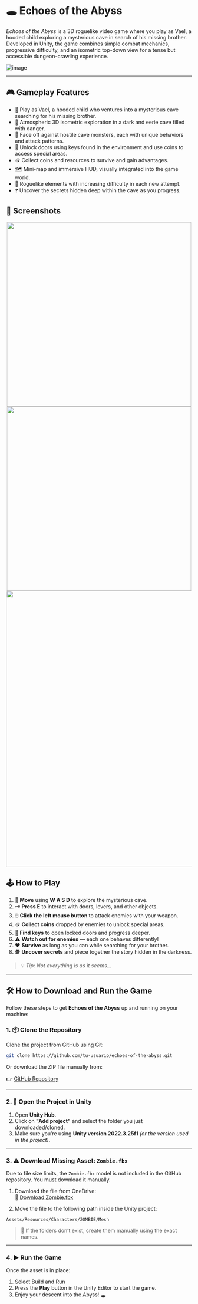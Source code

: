 # 🕳️ Echoes of the Abyss

*Echoes of the Abyss* is a 3D roguelike video game where you play as Vael, a hooded child exploring a mysterious cave in search of his missing brother. Developed in Unity, the game combines simple combat mechanics, progressive difficulty, and an isometric top-down view for a tense but accessible dungeon-crawling experience.

![image](https://github.com/user-attachments/assets/57e01ca7-91b9-4d78-95ce-ac84d5f513d5)

---

## 🎮 Gameplay Features

- 🧒 Play as Vael, a hooded child who ventures into a mysterious cave searching for his missing brother.
- 🌌 Atmospheric 3D isometric exploration in a dark and eerie cave filled with danger.
- 🧟 Face off against hostile cave monsters, each with unique behaviors and attack patterns.
- 🔑 Unlock doors using keys found in the environment and use coins to access special areas.
- 🪙 Collect coins and resources to survive and gain advantages.
- 🗺️ Mini-map and immersive HUD, visually integrated into the game world.
- 🔁 Roguelike elements with increasing difficulty in each new attempt.
- ❓ Uncover the secrets hidden deep within the cave as you progress.

## 📸 Screenshots

<div align="center">
  <img src="https://github.com/user-attachments/assets/83728bd2-21f5-4847-ab49-1bb31851883b" width="500"/>
  <img src="https://github.com/user-attachments/assets/d5dab1ea-6675-4eaf-95d4-5af7b464e31f" width="500"/>
</div>

<div align="center">
  <img src="https://github.com/user-attachments/assets/7a3999d2-97bd-443a-ac6a-99a6516a704a" width="750"/>
</div>

## 🕹️ How to Play

1. 🧭 **Move** using **W A S D** to explore the mysterious cave.  
2. 🗝️ **Press E** to interact with doors, levers, and other objects.  
3. 🖱️ **Click the left mouse button** to attack enemies with your weapon.  
4. 🪙 **Collect coins** dropped by enemies to unlock special areas.  
5. 🔑 **Find keys** to open locked doors and progress deeper.  
6. ⚠️ **Watch out for enemies** — each one behaves differently!  
7. ❤️ **Survive** as long as you can while searching for your brother.  
8. 🕵️ **Uncover secrets** and piece together the story hidden in the darkness.

> 💡 *Tip: Not everything is as it seems...*

---

## 🛠️ How to Download and Run the Game

Follow these steps to get **Echoes of the Abyss** up and running on your machine:

### 1. 📦 Clone the Repository

Clone the project from GitHub using Git:

```bash
git clone https://github.com/tu-usuario/echoes-of-the-abyss.git
```

Or download the ZIP file manually from:

👉 [GitHub Repository](https://github.com/ivanalggon/Echoes-Of-The-Abyss)

---

### 2. 🧱 Open the Project in Unity

1. Open **Unity Hub**.
2. Click on **"Add project"** and select the folder you just downloaded/cloned.
3. Make sure you’re using **Unity version 2022.3.25f1** *(or the version used in the project)*.

---

### 3. ⚠️ Download Missing Asset: `Zombie.fbx`

Due to file size limits, the `Zombie.fbx` model is not included in the GitHub repository. You must download it manually.

1. Download the file from OneDrive:  
   📎 [Download Zombie.fbx]([https://1drv.ms/u/s!XXXXX](https://monlaues-my.sharepoint.com/:f:/g/personal/ivanalggon_campus_monlau_com/EtuSBOlMFKxIrhUivGG9ShkB1zvZTtnoEKJXY5IkZsddCw?e=rhN8sQ))

2. Move the file to the following path inside the Unity project:

```
Assets/Resources/Characters/ZOMBIE/Mesh
```

> 📁 If the folders don’t exist, create them manually using the exact names.

---

### 4. ▶️ Run the Game

Once the asset is in place:

1. Select Build and Run
2. Press the **Play** button in the Unity Editor to start the game.
3. Enjoy your descent into the Abyss! 🕳️
